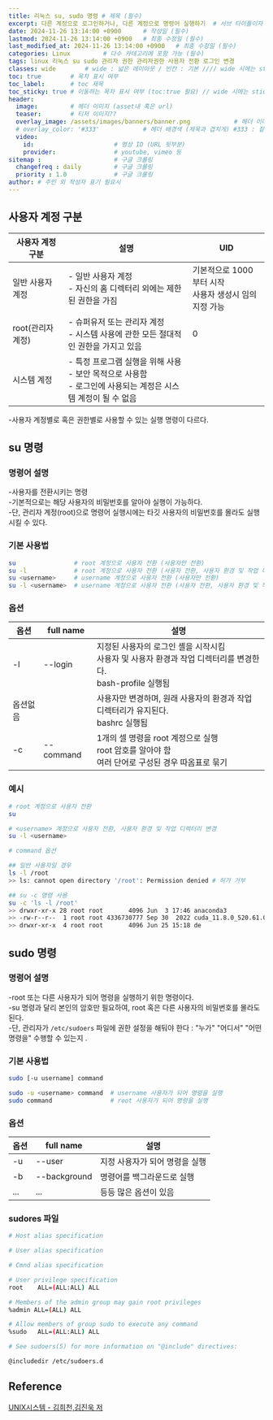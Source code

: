 ```yaml
---
title: 리눅스 su, sudo 명령 # 제목 (필수)
excerpt: 다른 계정으로 로그인하거나, 다른 계정으로 명령어 실행하기  # 서브 타이틀이자 meta description (필수)
date: 2024-11-26 13:14:00 +0900      # 작성일 (필수)
lastmod: 2024-11-26 13:14:00 +0900   # 최종 수정일 (필수)
last_modified_at: 2024-11-26 13:14:00 +0900   # 최종 수정일 (필수)
categories: Linux         # 다수 카테고리에 포함 가능 (필수)
tags: linux 리눅스 su sudo 관리자 권한 관리자권한 사용자 전환 로그인 변경                     # 태그 복수개 가능 (필수)
classes: wide        # wide : 넓은 레이아웃 / 빈칸 : 기본 //// wide 시에는 sticky toc 불가
toc: true        # 목차 표시 여부
toc_label:       # toc 제목
toc_sticky: true # 이동하는 목차 표시 여부 (toc:true 필요) // wide 시에는 sticky toc 불가
header: 
  image:         # 헤더 이미지 (asset내 혹은 url)
  teaser:        # 티저 이미지??
  overlay_image: /assets/images/banners/banner.png            # 헤더 이미지 (제목과 겹치게)
  # overlay_color: '#333'            # 헤더 배경색 (제목과 겹치게) #333 : 짙은 회색 (필수)
  video:
    id:                      # 영상 ID (URL 뒷부분)
    provider:                # youtube, vimeo 등
sitemap :                    # 구글 크롤링
  changefreq : daily         # 구글 크롤링
  priority : 1.0             # 구글 크롤링
author: # 주인 외 작성자 표기 필요시
---
```

<!--postNo: 20241126_006-->

## 사용자 계정 구분

|사용자 계정 구분|설명|UID|
|---|---|---|
|일반 사용자 계정|- 일반 사용자 계정<br>- 자신의 홈 디렉터리 외에는 제한된 권한을 가짐|기본적으로 1000부터 시작<br>사용자 생성시 임의 지정 가능|
|root(관리자 계정)|- 슈퍼유저 또는 관리자 계정<br>- 시스템 사용에 관한 모든 절대적인 권한을 가지고 있음|0|
|시스템 계정|- 특정 프로그램 실행을 위해 사용<br>- 보안 목적으로 사용함<br>- 로그인에 사용되는 계정은 시스템 계정이 될 수 없음||

-사용자 계정별로 혹은 권한별로 사용할 수 있는 실행 명령이 다르다.  

## su 명령  

### 명령어 설명  

-사용자를 전환시키는 명령  
-기본적으로는 해당 사용자의 비밀번호를 알아야 실행이 가능하다.  
-단, 관리자 계정(root)으로 명령어 실행시에는 타깃 사용자의 비밀번호를 몰라도 실행시킬 수 있다.  

### 기본 사용법  
```bash
su                # root 계정으로 사용자 전환 (사용자만 전환)
su -l             # root 계정으로 사용자 전환 (사용자 전환, 사용자 환경 및 작업 디렉터리 변경)
su <username>     # username 계정으로 사용자 전환 (사용자만 전환)
su -l <username>  # username 계정으로 사용자 전환 (사용자 전환, 사용자 환경 및 작업 디렉터리 변경)
```

### 옵션  

|옵션|full name|설명|
|---|---|---|
|-l|--login|지정된 사용자의 로그인 셸을 시작시킴<br>사용자 및 사용자 환경과 작업 디렉터리를 변경한다.<br>bash-profile 실행됨|
|옵션없음||사용자만 변경하며, 원래 사용자의 환경과 작업 디렉터리가 유지된다.<br>bashrc 실행됨|
|-c|--command|1개의 셀 명령을 root 계정으로 실행<br>root 암호를 알아야 함<br>여러 단어로 구성된 경우 따옴표로 묶기|

### 예시  

```bash
# root 계정으로 사용자 전환
su

# <username> 계정으로 사용자 전환, 사용자 환경 및 작업 디렉터리 변경
su -l <username>
```

```bash
# command 옵션

## 일반 사용자일 경우
ls -l /root
>> ls: cannot open directory '/root': Permission denied # 허가 거부

## su -c 명령 사용
su -c 'ls -l /root'
>> drwxr-xr-x 28 root root       4096 Jun  3 17:46 anaconda3
>> -rw-r--r--  1 root root 4336730777 Sep 30  2022 cuda_11.8.0_520.61.05_linux.run
>> drwxr-xr-x  4 root root       4096 Jun 25 15:18 de
```


## sudo 명령  

### 명령어 설명  

-root 또는 다른 사용자가 되어 명령을 실행하기 위한 명령이다.  
-su 명령과 달리 본인의 암호만 필요하여, root 혹은 다른 사용자의 비밀번호를 몰라도 된다.  
-단, 관리자가 `/etc/sudoers` 파일에 권한 설정을 해둬야 한다 : "누가" "어디서" "어떤 명령을" 수행할 수 있는지 .  

### 기본 사용법  

```bash
sudo [-u username] command

sudo -u <username> command  # username 사용자가 되어 명령을 실행
sudo command                # root 사용자가 되어 명령을 실행
```

### 옵션  

|옵션|full name|설명|
|---|---|---|
|-u|--user|지정 사용자가 되어 명령을 실행|
|-b|--background|명령어를 백그라운드로 실행|
|...|...|등등 많은 옵션이 있음|

### sudores 파일  

```bash
# Host alias specification

# User alias specification

# Cmnd alias specification

# User privilege specification
root    ALL=(ALL:ALL) ALL

# Members of the admin group may gain root privileges
%admin ALL=(ALL) ALL

# Allow members of group sudo to execute any command
%sudo   ALL=(ALL:ALL) ALL

# See sudoers(5) for more information on "@include" directives:

@includedir /etc/sudoers.d

```

## Reference  

[UNIX시스템 - 김희천,김진욱 저 ](https://search.shopping.naver.com/book/catalog/41474371650)  
